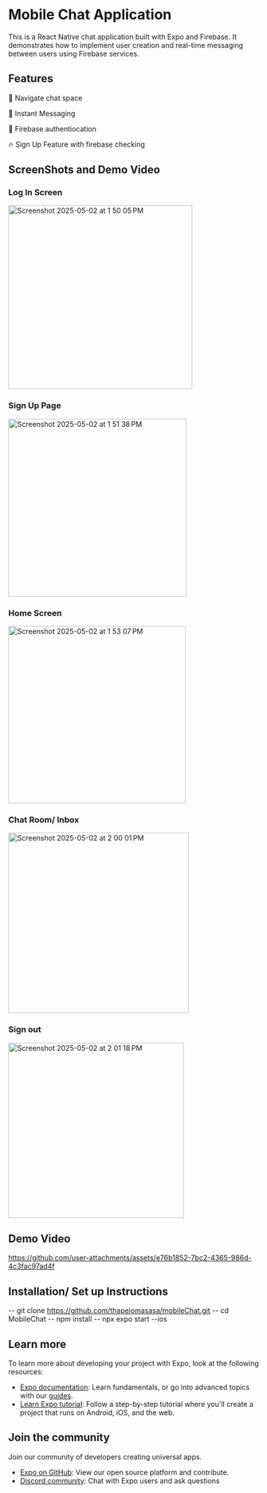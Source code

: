 # Mobile Chat Application 

This is a React Native chat application built with Expo and Firebase. It demonstrates how to implement user creation and real-time messaging between users using Firebase services.


## Features

🌱 Navigate chat space 

🧠 Instant Messaging

📲 Firebase authentiocation

🔥 Sign Up Feature with firebase checking

## ScreenShots and Demo Video
### Log In Screen


<img width="369" alt="Screenshot 2025-05-02 at 1 50 05 PM" src="https://github.com/user-attachments/assets/970c2480-c15f-466b-a0e3-18a9edef10ba" />

### Sign Up Page

<img width="357" alt="Screenshot 2025-05-02 at 1 51 38 PM" src="https://github.com/user-attachments/assets/fdadce89-8422-4feb-b8e8-dc5d5d80cdf9" />


### Home Screen

<img width="356" alt="Screenshot 2025-05-02 at 1 53 07 PM" src="https://github.com/user-attachments/assets/c774172f-e3ce-45e7-9955-27c13c775046" />


### Chat Room/ Inbox

<img width="362" alt="Screenshot 2025-05-02 at 2 00 01 PM" src="https://github.com/user-attachments/assets/eb09bc28-8d24-4506-9b24-895f555a81af" />


### Sign out

<img width="352" alt="Screenshot 2025-05-02 at 2 01 18 PM" src="https://github.com/user-attachments/assets/e188c6d3-2473-46de-94d1-3f45e3cbbcb6" />

## Demo Video

https://github.com/user-attachments/assets/e76b1852-7bc2-4365-986d-4c3fac97ad4f


## Installation/ Set up Instructions

-- git clone https://github.com/thapelomasasa/mobileChat.git
-- cd MobileChat
-- npm install
-- npx expo start --ios

## Learn more

To learn more about developing your project with Expo, look at the following resources:

- [Expo documentation](https://docs.expo.dev/): Learn fundamentals, or go into advanced topics with our [guides](https://docs.expo.dev/guides).
- [Learn Expo tutorial](https://docs.expo.dev/tutorial/introduction/): Follow a step-by-step tutorial where you'll create a project that runs on Android, iOS, and the web.

## Join the community

Join our community of developers creating universal apps.

- [Expo on GitHub](https://github.com/expo/expo): View our open source platform and contribute.
- [Discord community](https://chat.expo.dev): Chat with Expo users and ask questions
